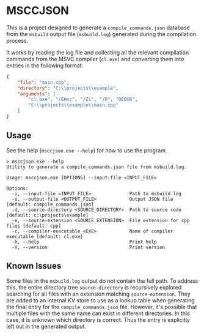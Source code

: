 # MSCCJSON

This is a project designed to generate a `compile_commands.json` database from
the `msbuild` output file (`msbuild.log`) generated during the compilation
process.

It works by reading the log file and collecting all the relevant compilation
commands from the MSVC compiler (`cl.exe`) and converting them into entries in
the following format:

```json
{
    "file": "main.cpp",
    "directory": "C:\\projects\\example",
    "arguments": [
        "cl.exe", "/EHsc", "/Zi", "/D", "DEBUG",
        "C:\\projects\\example\\main.cpp"
    ]
}
```

## Usage

See the help (`msccjson.exe --help`) for how to use the program.

```console
> msccjson.exe --help
Utility to generate a compile_commands.json file from msbuild.log.

Usage: msccjson.exe [OPTIONS] --input-file <INPUT_FILE>

Options:
  -i, --input-file <INPUT_FILE>              Path to msbuild.log
  -o, --output-file <OUTPUT_FILE>            Output JSON file [default: compile_commands.json]
  -d, --source-directory <SOURCE_DIRECTORY>  Path to source code [default: c:\projects\example]
  -e, --source-extension <SOURCE_EXTENSION>  File extension for cpp files [default: cpp]
  -c, --compiler-executable <EXE>            Name of compiler executable [default: cl.exe]
  -h, --help                                 Print help
  -V, --version                              Print version
```

## Known Issues

Some files in the `msbuild.log` output do not contain the full path. To address
this, the entire directory tree `source-directory` is recursively explored
searching for all files with an extension matching `source-extension`. They are
added to an internal KV store to use as a lookup table when generating the final
entry for the `compile_commands.json` file. However, it's possible that
multiple files with the same name can exist in different directories. In this
case, it is unknown which directory is correct. Thus the entry is explicitly
left out in the generated output.
